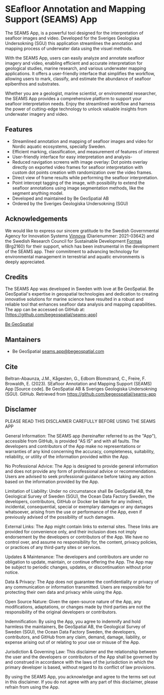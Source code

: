 # SEafloor Annotation and Mapping Support (SEAMS) App

The SEAMS App, is a powerful tool designed for the interpretation of seafloor images and video. Developed for the Sveriges Geologiska Undersokning (SGU) this application streamlines the annotation and mapping process of underwater data using the visuel methods.

With the SEAMS App, users can easily analyze and annotate seafloor imagery and video, enabling efficient and accurate interpretation for geological studies, marine research, and various underwater mapping applications. It offers a user-friendly interface that simplifies the workflow, allowing users to mark, classify, and estimate the abundance of seafloor epibenthos and substrates.

Whether you are a geologist, marine scientist, or environmental researcher, the SEAMS App provides a comprehensive platform to support your seafloor interpretation needs. Enjoy the streamlined workflow and harness the power of cutting-edge technology to unlock valuable insights from underwater imagery and video.

## Features

- Streamlined annotation and mapping of seafloor images and video for Nordic aquatic ecosystems, specially Sweden.
- Efficient marking, classification, and measurement of features of interest
- User-friendly interface for easy interpretation and analysis- 
- Reduced navigation screens with image overlay: Dot points overlay directly on exported video frames for seafloor interpretation with custom dot points creation with randomization over the video frames.
- Direct view of frame results while performing the seafloor interpretation. 
- Point intercept tagging of the image, with possibility to extend the seafloor annotations using image segmentation methods, like the segment anything model.
- Developed and maintained by Be GeoSpatial AB
- Ordered by the Sveriges Geologiska Undersokning (SGU)

## Acknowledgements
We would like to express our sincere gratitude to the Swedish Governmental Agency for Innovation Systems [Vinnova](https://www.vinnova.se/) (Diarienummer: 2021-03642) and the Swedish Research Council for Sustainable Development [Formas](https://formas.se/) (Brg2160) for their support, which has been instrumental in the development of the SEAMS app. Their commitment to advancing technology for environmental management in terrestrial and aquatic environments is deeply appreciated.

## Credits

The SEAMS App was developed in Sweden with love at Be GeoSpatial. Be GeoSpatial's expertise in geospatial technologies and dedication to creating innovative solutions for marine science have resulted in a robust and reliable tool that enhances seafloor data analysis and mapping capabilities. The app can be accessed on GitHub at: [https://github.com/begeospatial/seams-app]

[Be GeoSpatial](https://begeospatial.com)

## Mantainers
* Be GeoSpatial <seams.app@begeospatial.com>

## Cite

Beltran-Abaunza, J.M., Kågesten, G., Edbom Blomstrand, C., Freire, F. Browaldh, E. (2023). SEafloor Annotation and Mapping Support (SEAMS) App [Source code]. Be GeoSpatial AB & Sveriges Geologiska Undersokning (SGU). GitHub. Retrieved from https://github.com/begeospatial/seams-app

## Disclamer

PLEASE READ THIS DISCLAIMER CAREFULLY BEFORE USING THE SEAMS APP

General Information: The SEAMS app (hereinafter referred to as the "App"), accessible from GitHub, is provided "AS IS" and with all faults. The developers and contributors of the App make no representations or warranties of any kind concerning the accuracy, completeness, suitability, reliability, or utility of the information provided within the App.

No Professional Advice: The App is designed to provide general information and does not provide any form of professional advice or recommendations. Users are advised to seek professional guidance before taking any action based on the information provided by the App.

Limitation of Liability: Under no circumstance shall Be GeoSpatial AB, the Geological Survey of Sweden (SGU), the Ocean Data Factory Sweden, the developers, contributors, GitHub or Docker be liable for any indirect, incidental, consequential, special or exemplary damages or any damages whatsoever, arising from the use or performance of the App, even if previously advised of the possibility of such damages.

External Links: The App might contain links to external sites. These links are provided for convenience only, and their inclusion does not imply endorsement by the developers or contributors of the App. We have no control over, and assume no responsibility for, the content, privacy policies, or practices of any third-party sites or services.

Updates & Maintenance: The developers and contributors are under no obligation to update, maintain, or continue offering the App. The App may be subject to periodic changes, updates, or discontinuation without prior notice.

Data & Privacy: The App does not guarantee the confidentiality or privacy of any communication or information transmitted. Users are responsible for protecting their own data and privacy while using the App.

Open Source Nature: Given the open-source nature of the App, any modifications, adaptations, or changes made by third parties are not the responsibility of the original developers or contributors.

Indemnification: By using the App, you agree to indemnify and hold harmless the maintainers, Be GeoSpatial AB, the Geological Survey of Sweden (SGU), the Ocean Data Factory Sweden, the developers, contributors, and GitHub from any claim, demand, damage, liability, or expense arising out of or relating to your use or misuse of the App.

Jurisdiction & Governing Law: This disclaimer and the relationship between the user and the developers or contributors of the App shall be governed by and construed in accordance with the laws of the jurisdiction in which the primary developer is based, without regard to its conflict of law provisions.

By using the SEAMS App, you acknowledge and agree to the terms set out in this disclaimer. If you do not agree with any part of this disclaimer, please refrain from using the App.
